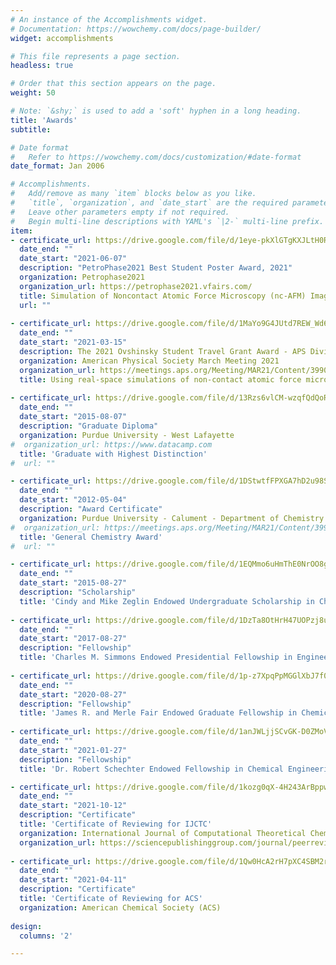 ```yaml
---
# An instance of the Accomplishments widget.
# Documentation: https://wowchemy.com/docs/page-builder/
widget: accomplishments

# This file represents a page section.
headless: true

# Order that this section appears on the page.
weight: 50

# Note: `&shy;` is used to add a 'soft' hyphen in a long heading.
title: 'Awards'
subtitle:

# Date format
#   Refer to https://wowchemy.com/docs/customization/#date-format
date_format: Jan 2006

# Accomplishments.
#   Add/remove as many `item` blocks below as you like.
#   `title`, `organization`, and `date_start` are the required parameters.
#   Leave other parameters empty if not required.
#   Begin multi-line descriptions with YAML's `|2-` multi-line prefix.
item:
- certificate_url: https://drive.google.com/file/d/1eye-pkXlGTgKXJLtH0R4hBDCb_90q8VN/preview
  date_end: ""
  date_start: "2021-06-07"
  description: "PetroPhase2021 Best Student Poster Award, 2021"
  organization: Petrophase2021
  organization_url: https://petrophase2021.vfairs.com/
  title: Simulation of Noncontact Atomic Force Microscopy (nc-AFM) Images Using Real-Space Pseudopotential Calculations
  url: ""
  
- certificate_url: https://drive.google.com/file/d/1MaYo9G4JUtd7REW_Wd6HcUQrk2T5jLhI/preview
  date_end: ""
  date_start: "2021-03-15"
  description: The 2021 Ovshinsky Student Travel Grant Award - APS Division of Materials Physics (DMP)
  organization: American Physical Society March Meeting 2021
  organization_url: https://meetings.aps.org/Meeting/MAR21/Content/3990
  title: Using real-space simulations of non-contact atomic force microscopy to distinguish functional groups, atomic species and molecular geometries in organic molecules
  
- certificate_url: https://drive.google.com/file/d/13Rzs6vlCM-wzqfQdQoROqs4_ooRBioLQ/preview
  date_end: ""
  date_start: "2015-08-07"
  description: "Graduate Diploma"
  organization: Purdue University - West Lafayette
#  organization_url: https://www.datacamp.com
  title: 'Graduate with Highest Distinction'
#  url: ""

- certificate_url: https://drive.google.com/file/d/1DStwtfFPXGA7hD2u98SG_zNPiEe3yY2S/preview
  date_end: ""
  date_start: "2012-05-04"
  description: "Award Certificate"
  organization: Purdue University - Calument - Department of Chemistry and Physics
#  organization_url: https://meetings.aps.org/Meeting/MAR21/Content/3990
  title: 'General Chemistry Award'
#  url: ""

- certificate_url: https://drive.google.com/file/d/1EQMmo6uHmThE0NrOO8g59tyydigalE00/preview
  date_end: ""
  date_start: "2015-08-27"
  description: "Scholarship"
  title: 'Cindy and Mike Zeglin Endowed Undergraduate Scholarship in Chemical Engineering'
  
- certificate_url: https://drive.google.com/file/d/1DzTa8OtHrH47UOPzj8uuHq9DhhckCiLk/preview
  date_end: ""
  date_start: "2017-08-27"
  description: "Fellowship"
  title: 'Charles M. Simmons Endowed Presidential Fellowship in Engineering'
  
- certificate_url: https://drive.google.com/file/d/1p-z7XpqPpMGGlXbJ7f0oTn7hlx8c0EBh/preview
  date_end: ""
  date_start: "2020-08-27"
  description: "Fellowship"
  title: 'James R. and Merle Fair Endowed Graduate Fellowship in Chemical Engineering'
  
- certificate_url: https://drive.google.com/file/d/1anJWLjjSCvGK-D0ZMoVh_0vpleV5y1H5/preview
  date_end: ""
  date_start: "2021-01-27"
  description: "Fellowship"
  title: 'Dr. Robert Schechter Endowed Fellowship in Chemical Engineering'

- certificate_url: https://drive.google.com/file/d/1kozg0qX-4H243ArBppwe-TU_VBIW8Hgf/preview
  date_end: ""
  date_start: "2021-10-12"
  description: "Certificate"
  title: 'Certificate of Reviewing for IJCTC'
  organization: International Journal of Computational Theoretical Chemistry (IJCTC)
  organization_url: https://sciencepublishinggroup.com/journal/peerreviewers?journalid=228
  
- certificate_url: https://drive.google.com/file/d/1Qw0HcA2rH7pXC4SBM2rj-m6i_Z6hFicy/preview
  date_end: ""
  date_start: "2021-04-11"
  description: "Certificate"
  title: 'Certificate of Reviewing for ACS'
  organization: American Chemical Society (ACS)
  
design:
  columns: '2' 

---
```

